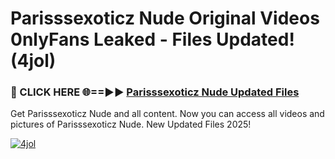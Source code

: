 # Parisssexoticz Nude Original Videos 0nlyFans Leaked - Files Updated! (4jol)

<h3>🔴 CLICK HERE 🌐==►► <a href="https://tinyurl.com/yrmya6cz" rel="nofollow">Parisssexoticz Nude Updated Files</a></h3>

Get Parisssexoticz Nude and all content. Now you can access all videos and pictures of Parisssexoticz Nude. New Updated Files 2025!

[![4jol](https://i.imgur.com/FMdXYCs.gif)](https://tinyurl.com/yrmya6cz)
